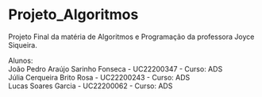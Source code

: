 # Projeto_Algoritmos
Projeto Final da matéria de Algoritmos e Programação da professora Joyce Siqueira.

Alunos:
<br>
João Pedro Araújo Sarinho Fonseca - UC22200347 - Curso: ADS  
Júlia Cerqueira Brito Rosa - UC22200243 - Curso: ADS  
Lucas Soares Garcia - UC22200062 - Curso: ADS
